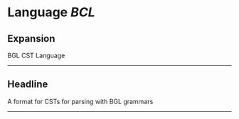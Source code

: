 # Language *BCL*
## Expansion
BGL CST Language

---
## Headline
A format for CSTs for parsing with BGL grammars

---
